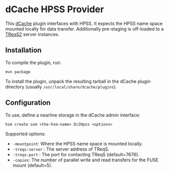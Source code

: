 dCache HPSS Provider
==============================================

This [dCache] plugin interfaces with HPSS. It expects the HPSS name space mounted
locally for data transfer. Additionally pre-staging is off-loaded to a [TReqS2] server
instances.

## Installation

To compile the plugin, run:

    mvn package

To install the plugin, unpack the resulting tarball in the dCache
plugin directory (usually `/usr/local/share/dcache/plugins`).

## Configuration

To use, define a nearline storage in the dCache admin interface:

    hsm create osm <the-hsm-name> Dc2Hpss <options>

Supported options:
* `-mountpoint`: Where the HPSS name space is mounted locally.
* `-treqs:server` : The server address of TReqS.
* `-treqs:port` : The port for contacting TReqS (default=7676).
* `-copies`: The number of parallel write and read transfers for the FUSE mount (default=5).

[dCache]: http://www.dcache.org/
[TReqs2]: https://gitlab.in2p3.fr/cc-in2p3-dev/treqs2
